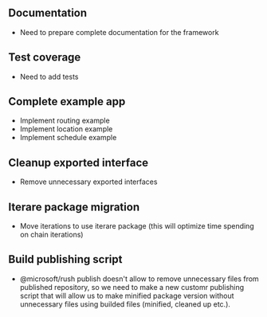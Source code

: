 ## Documentation
- Need to prepare complete documentation for the framework

## Test coverage
- Need to add tests

## Complete example app
- Implement routing example
- Implement location example
- Implement schedule example

## Cleanup exported interface
- Remove unnecessary exported interfaces

## Iterare package migration
- Move iterations to use iterare package (this will optimize time spending on chain iterations)

## Build publishing script
- @microsoft/rush publish doesn't allow to remove unnecessary files from published repository,
so we need to make a new customr publishing script that will allow us to make minified package
version without unnecessary files using builded files (minified, cleaned up etc.).
